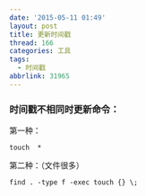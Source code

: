 ```yaml
---
date: '2015-05-11 01:49'
layout: post
title: 更新时间戳
thread: 166
categories: 工具
tags:
  - 时间戳
abbrlink: 31965
---
```


### 时间戳不相同时更新命令：

第一种：

    touch  *   
第二种：（文件很多）

    find . -type f -exec touch {} \;
